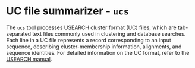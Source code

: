 # UC file summarizer - `ucs`

The `ucs` tool processes USEARCH cluster format (UC) files, 
which are tab-separated text files commonly used in clustering and database searches. 
Each line in a UC file represents a record corresponding to an input sequence, 
describing cluster-membership information, alignments, and sequence identities. 
For detailed information on the UC format, refer to the [USEARCH manual](https://drive5.com/usearch/manual/opt_uc.html).
